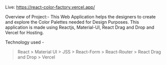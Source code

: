 Live: https://react-color-factory.vercel.app/

Overview of Project:- This Web Application helps the designers to create and explore the Color Palettes needed for Design Purposes. This application is made using Reactjs, Material-UI, React Drag and Drop and Vercel for Hosting.

Technology used -
> React > Material UI > JSS > React-Form > React-Router > React Drag and Drop > Vercel 
